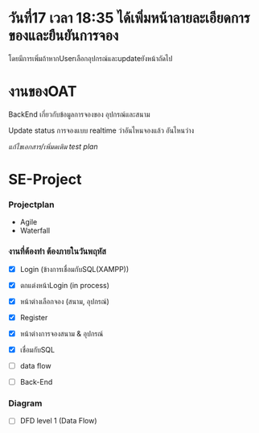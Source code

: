 # วันที่17 เวลา 18:35 ได้เพิ่มหน้าลายละเอียดการของและยืนยันการจอง
โดยมีการเพิ่มถ้าหากUserเลือกอุปกรณ์และupdateยังหน้าถัดไป

# งานของOAT
BackEnd เกี่ยวกับข้อมูลการจองของ อุปกรณ์และสนาม 

Update status การจองแบบ realtime ว่าอันไหนจองแล้ว อันไหนว่าง

*แก้ไขเอกสาร/เพิ่มดเติม test plan*


# SE-Project
### Projectplan
- Agile
- Waterfall

### งานที่ต้องทำ ต้องภายในวันพฤหัส
- [x] Login (ข้างการเชื่อมกับSQL(XAMPP))
- [x] ตกแต่งหน้าLogin (in process)
- [x] หน้าต่างเลือกจอง (สนาม, อุปกรณ์)
- [x] Register
- [x] หน้าต่างการจองสนาม & อุปกรณ์
- [x] เชื่อมกับSQL
- [ ] data flow
- [ ] Back-End


### Diagram
- [ ] DFD level 1 (Data Flow)
